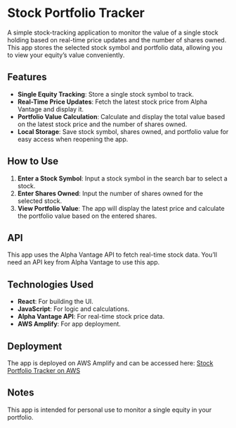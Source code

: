 # Stock Portfolio Tracker

A simple stock-tracking application to monitor the value of a single stock holding based on real-time price updates and the number of shares owned. This app stores the selected stock symbol and portfolio data, allowing you to view your equity’s value conveniently.

## Features

- **Single Equity Tracking**: Store a single stock symbol to track.
- **Real-Time Price Updates**: Fetch the latest stock price from Alpha Vantage and display it.
- **Portfolio Value Calculation**: Calculate and display the total value based on the latest stock price and the number of shares owned.
- **Local Storage**: Save stock symbol, shares owned, and portfolio value for easy access when reopening the app.

## How to Use

1. **Enter a Stock Symbol**: Input a stock symbol in the search bar to select a stock.
2. **Enter Shares Owned**: Input the number of shares owned for the selected stock.
3. **View Portfolio Value**: The app will display the latest price and calculate the portfolio value based on the entered shares.

## API

This app uses the Alpha Vantage API to fetch real-time stock data. You’ll need an API key from Alpha Vantage to use this app.

## Technologies Used

- **React**: For building the UI.
- **JavaScript**: For logic and calculations.
- **Alpha Vantage API**: For real-time stock price data.
- **AWS Amplify**: For app deployment.

## Deployment

The app is deployed on AWS Amplify and can be accessed here: [Stock Portfolio Tracker on AWS](https://main.d2vchp228scbdb.amplifyapp.com/)

## Notes

This app is intended for personal use to monitor a single equity in your portfolio.
